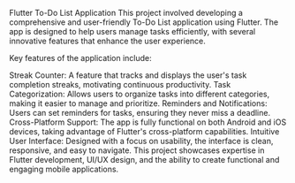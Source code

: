 Flutter To-Do List Application
This project involved developing a comprehensive and user-friendly To-Do List application using Flutter. The app is designed to help users manage tasks efficiently, with several innovative features that enhance the user experience.

Key features of the application include:

Streak Counter: A feature that tracks and displays the user's task completion streaks, motivating continuous productivity.
Task Categorization: Allows users to organize tasks into different categories, making it easier to manage and prioritize.
Reminders and Notifications: Users can set reminders for tasks, ensuring they never miss a deadline.
Cross-Platform Support: The app is fully functional on both Android and iOS devices, taking advantage of Flutter's cross-platform capabilities.
Intuitive User Interface: Designed with a focus on usability, the interface is clean, responsive, and easy to navigate.
This project showcases expertise in Flutter development, UI/UX design, and the ability to create functional and engaging mobile applications.
